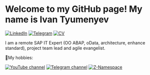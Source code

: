 # Welcome to my GitHub page! My name is Ivan Tyumenyev

[![LinkedIn](https://img.shields.io/badge/LinkedIn-profile-%230e76a8?style=flat&logo=linkedin)](www.linkedin.com/in/ivan-tyumenyev)
[![Telegram](https://img.shields.io/badge/Telegram-ping-%232CA5E0?style=flat&logo=telegram)](https://t.me/svirinstel)
[![CV](https://img.shields.io/badge/CV-hire-success?style=flat)](https://docs.google.com/document/d/1nJzzvulJRePwGqaLbXVPYlkB5NdiO-YX2eBnCjYqClM/edit?usp=sharing)

I am a remote SAP IT Expert (OO ABAP, oData, architecture, enhance standard), project team lead and agile evangelist.

🥤My hobbies:

[![YouTube channel](https://img.shields.io/badge/Youtube-channel-red?style=flat&logo=youtube)](https://www.youtube.com/channel/UCZWBJMMn4vLZc4nZiKbOD1g/about?view_as=subscriber)
[![Telegram channel](https://img.shields.io/badge/Telegram-channel-yellow?style=flat&logo=telegram)](https://t.me/budni_sapera)
[![Z-Namespace](https://img.shields.io/badge/z--namespace-podcast-green?style=flat&logo=google%20podcasts)](https://ilyakaznacheev.github.io/z-namespace/)
